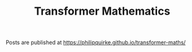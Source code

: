 <header>

# Transformer Mathematics

</header>

Posts are published at https://philipquirke.github.io/transformer-maths/ 

<footer>

</footer>
